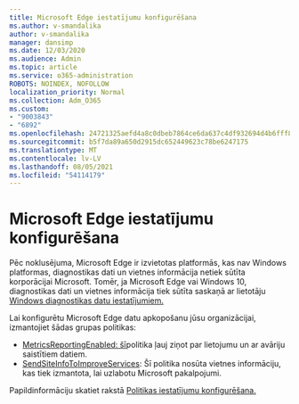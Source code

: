 ```yaml
---
title: Microsoft Edge iestatījumu konfigurēšana
ms.author: v-smandalika
author: v-smandalika
manager: dansimp
ms.date: 12/03/2020
ms.audience: Admin
ms.topic: article
ms.service: o365-administration
ROBOTS: NOINDEX, NOFOLLOW
localization_priority: Normal
ms.collection: Adm_O365
ms.custom:
- "9003843"
- "6892"
ms.openlocfilehash: 24721325aefd4a8c0dbeb7864ce6da637c4df932694d4b6fff80cab5bb5b4319
ms.sourcegitcommit: b5f7da89a650d2915dc652449623c78be6247175
ms.translationtype: MT
ms.contentlocale: lv-LV
ms.lasthandoff: 08/05/2021
ms.locfileid: "54114179"
---
```

# <a name="microsoft-edge-configure-privacy-settings"></a>Microsoft Edge iestatījumu konfigurēšana

Pēc noklusējuma, Microsoft Edge ir izvietotas platformās, kas nav Windows platformas, diagnostikas dati un vietnes informācija netiek sūtīta korporācijai Microsoft. Tomēr, ja Microsoft Edge vai Windows 10, diagnostikas dati un vietnes informācija tiek sūtīta saskaņā ar lietotāju [Windows diagnostikas datu iestatījumiem.](https://docs.microsoft.com/windows/privacy/configure-windows-diagnostic-data-in-your-organization)

Lai konfigurētu Microsoft Edge datu apkopošanu jūsu organizācijai, izmantojiet šādas grupas politikas:
- [MetricsReportingEnabled: šī](https://docs.microsoft.com/DeployEdge/microsoft-edge-policies#metricsreportingenabled)politika ļauj ziņot par lietojumu un ar avāriju saistītiem datiem.
- [SendSiteInfoToImproveServices](https://docs.microsoft.com/DeployEdge/microsoft-edge-policies#sendsiteinfotoimproveservices): Šī politika nosūta vietnes informāciju, kas tiek izmantota, lai uzlabotu Microsoft pakalpojumi.

Papildinformāciju skatiet rakstā [Politikas iestatījumu konfigurēšana.](https://docs.microsoft.com/deployedge/microsoft-edge-enterprise-privacy-settings#configure-policy-settings)